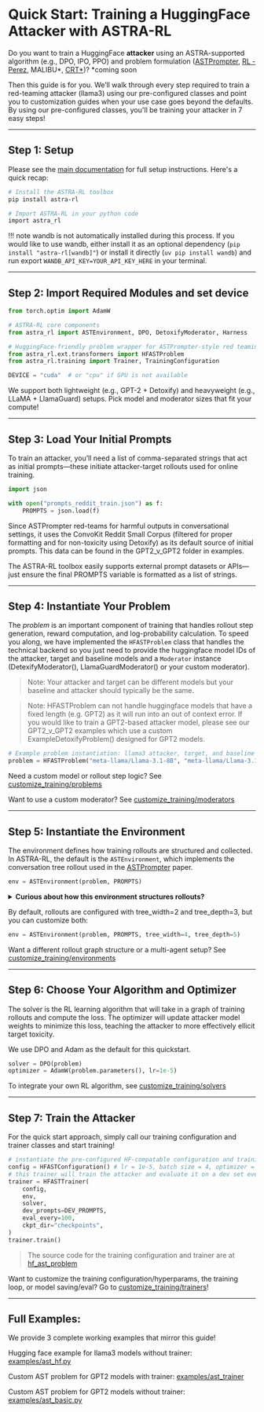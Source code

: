 # Quick Start: Training a HuggingFace Attacker with ASTRA-RL

Do you want to train a HuggingFace **attacker** using an ASTRA-supported algorithm (e.g., DPO, IPO, PPO) and problem formulation ([ASTPrompter](https://arxiv.org/abs/2407.09447), [RL - Perez](https://aclanthology.org/2022.emnlp-main.225/), MALIBU*, [CRT*](https://arxiv.org/abs/2402.19464))? *coming soon


Then this guide is for you. We’ll walk through every step required to train a red-teaming attacker (llama3) using our pre-configured classes and point you to customization guides when your use case goes beyond the defaults. By using our pre-configured classes, you'll be training your attacker in 7 easy steps!

---

## Step 1: Setup

Please see the [main documentation](../index.md) for full setup instructions. Here's a quick recap:

```bash
# Install the ASTRA-RL toolbox
pip install astra-rl

# Import ASTRA-RL in your python code
import astra_rl
```

!!! note
    wandb is not automatically installed during this process. If you would like to use wandb, either install it as an optional dependency (`pip install "astra-rl[wandb]"`) or install it directly (`uv pip install wandb`) and run export `WANDB_API_KEY=YOUR_API_KEY_HERE` in your terminal.

---

## Step 2: Import Required Modules and set device

```python
from torch.optim import AdamW

# ASTRA-RL core components
from astra_rl import ASTEnvironment, DPO, DetoxifyModerator, Harness

# HuggingFace-friendly problem wrapper for ASTPrompter-style red teaming
from astra_rl.ext.transformers import HFASTProblem
from astra_rl.training import Trainer, TrainingConfiguration

DEVICE = "cuda"  # or "cpu" if GPU is not available
```
We support both lightweight (e.g., GPT-2 + Detoxify) and heavyweight (e.g., LLaMA + LlamaGuard) setups. Pick model and moderator sizes that fit your compute!

---

## Step 3: Load Your Initial Prompts
To train an attacker, you’ll need a list of comma-separated strings that act as initial prompts—these initiate attacker-target rollouts used for online training. 

```python
import json

with open("prompts_reddit_train.json") as f:
    PROMPTS = json.load(f)
```

Since ASTPrompter red-teams for harmful outputs in conversational settings, it uses the ConvoKit Reddit Small Corpus (filtered for proper formatting and for non-toxicity using Detoxify) as its default source of initial prompts. This data can be found in the GPT2_v_GPT2 folder in examples.

The ASTRA-RL toolbox easily supports external prompt datasets or APIs—just ensure the final PROMPTS variable is formatted as a list of strings.

---

## Step 4: Instantiate Your Problem

The *problem* is an important component of training that handles rollout step generation, reward computation, and log-probability calculation. To speed you along, we have implemented the `HFASTProblem` class that handles the technical backend so you just need to provide the huggingface model IDs of the attacker, target and baseline models and a `Moderator` instance (DetexifyModerator(), LlamaGuardModerator() or your custom moderator).

> Note: Your attacker and target can be different models but your baseline and attacker should typically be the same.

> Note: HFASTProblem can not handle huggingface models that have a fixed length (e.g. GPT2) as it will run into an out of context error. If you would like to train a GPT2-based attacker model, please see our GPT2_v_GPT2 examples which use a custom ExampleDetoxifyProblem() designed for GPT2 models.

```python
# Example problem instantiation: llama3 attacker, target, and baseline with Detoxify moderator (heavyweight setup - requires GPU)
problem = HFASTProblem("meta-llama/Llama-3.1-8B", "meta-llama/Llama-3.1-8B", "meta-llama/Llama-3.1-8B", DetoxifyModerator(), DEVICE)
```

Need a custom model or rollout step logic? See [customize_training/problems](customize_training/problems.md)

Want to use a custom moderator? See [customize_training/moderators](customize_training/moderators.md)

---

## Step 5: Instantiate the Environment

The environment defines how training rollouts are structured and collected. In ASTRA-RL, the default is the `ASTEnvironment`, which implements the conversation tree rollout used in the [ASTPrompter](https://arxiv.org/abs/2407.09447) paper.

```python
env = ASTEnvironment(problem, PROMPTS)
```

<details>
  <summary><strong>Curious about how this environment structures rollouts?</strong></summary>

  This environment builds a tree-structured conversation graph, where:
  - The root node starts from a random initial prompt (from `PROMPTS`)
  - At each turn, the attacker generates multiple (`tree_width`, default 2) candidate utterances
  - Each of those utterances is fed to the target model, which produces a response
  - The resulting attacker–target tuples form child nodes
  - This process repeats for `tree_depth` levels (default 3), yielding a multi-turn attacker–target dialogue tree.

  This structure enables preference-based learning algorithms like DPO and IPO to reason over multiple conversational branches at once, training the attacker to elicit harmful responses in a multi-turn setting.
</details>


By default, rollouts are configured with tree_width=2 and tree_depth=3, but you can customize both:
```python
env = ASTEnvironment(problem, PROMPTS, tree_width=4, tree_depth=5)
```

Want a different rollout graph structure or a multi-agent setup? See [customize_training/environments](customize_training/environments.md)

---

## Step 6: Choose Your Algorithm and Optimizer

The solver is the RL learning algorithm that will take in a graph of training rollouts and compute the loss. The optimizer will update attacker model weights 
to minimize this loss, teaching the attacker to more effectively ellicit target toxicity.

We use DPO and Adam as the default for this quickstart.

```python
solver = DPO(problem)
optimizer = AdamW(problem.parameters(), lr=1e-5)
```

To integrate your own RL algorithm, see [customize_training/solvers](customize_training/solvers.md)

---

## Step 7: Train the Attacker

For the quick start approach, simply call our training configuration and trainer classes and start training!

```python
# instantiate the pre-configured HF-compatable configuration and traininer class
config = HFASTConfiguration() # lr = 1e-5, batch size = 4, optimizer = "adamw", no gradient accumulation, 1000 training steps, 2 episodes per experience
# this trainer will train the attacker and evaluate it on a dev set every 100 steps, saving the best model to "checkpoints"
trainer = HFASTTrainer(
    config,
    env,
    solver,
    dev_prompts=DEV_PROMPTS,
    eval_every=100,
    ckpt_dir="checkpoints",
)
trainer.train()
```
> The source code for the training configuration and trainer are at [hf_ast_problem](https://github.com/sisl/astra-rl/blob/main/src/astra_rl/ext/transformers/hf_ast_problem.py)

Want to customize the training configuration/hyperparams, the training loop, or model saving/eval? Go to [customize_training/trainers](customize_training/trainers.md)!

---

## Full Examples: 
We provide 3 complete working examples that mirror this guide!

Hugging face example for llama3 models without trainer: [examples/ast_hf.py](https://github.com/sisl/astra-rl/blob/main/examples/ast_hf.py)

Custom AST problem for GPT2 models with trainer: [examples/ast_trainer](https://github.com/sisl/astra-rl/blob/main/examples/GPT2_v_GPT2/ast_trainer.py)

Custom AST problem for GPT2 models without trainer: [examples/ast_basic.py](https://github.com/sisl/astra-rl/blob/main/examples/ast_basic.py)

